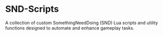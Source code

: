 # SND-Scripts
A collection of custom SomethingNeedDoing (SND) Lua scripts and utility functions designed to automate and enhance gameplay tasks.

